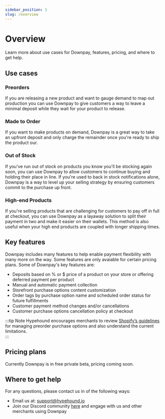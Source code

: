 ```yaml
---
sidebar_position: 1
slug: /overview
---
```


# Overview

Learn more about use cases for Downpay, features, pricing, and where to get help.

## Use cases

### Preorders

If you are releasing a new product and want to gauge demand to map out production you can use Downpay to give customers a way to leave a minimal deposit while they wait for your product to release.

### Made to Order

If you want to make products on demand, Downpay is a great way to take an upfront deposit and only charge the remainder once you're ready to ship the product our.

### Out of Stock

If you've run out of stock on products you know you'll be stocking again soon, you can use Downpay to allow customers to continue buying and holding their place in line. If you're used to back in stock notifications alone, Downpay is a way to level up your selling strategy by ensuring customers commit to the purchase up front. 

### High-end Products

If you're selling products that are challenging for customers to pay off in full at checkout, you can use Downpay as a layaway solution to split their payment in two and make it easier on their wallets. This method is also useful when your high end products are coupled with longer shipping times.

## Key features

Downpay includes many features to help enable payment flexibility with many more on the way. Some features are only avaiable for certain pricing plans.
Some of Downpay's key features are:

* Deposits based on % or $ price of a product on your store or offering deferred payment per product
* Manual and automatic payment collection
* Storefront purchase options content customization 
* Order tags by purchase option name and scheduled order status for future fulfillments
* Customer payment method changes and/or cancellations
* Customer purchase options cancellation policy at checkout

:::tip Note
Hypehound encourages merchants to review [Shopify’s guidelines](https://help.shopify.com/en/manual/products/purchase-options/pre-orders) for managing preorder purchase options and also understand the current limitations.  
:::

## Pricing plans

Currently Downpay is in free private beta, pricing coming soon.

## Where to get help

For any questions, please contact us in of the following ways:


* Email us at: [support@hypehound.io](mailto:support@hypehound.io)
* Join our Discord community [here](https://discord.gg/9rfcd3jGUq) and engage with us and other merchants using Downpay

